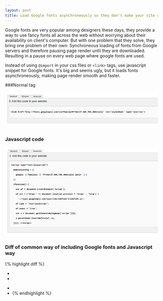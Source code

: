 ```yaml
---
layout: post
title: Load Google fonts asynchroneously so they don't make your site unresponsive
---
```


Google fonts are very popular among designers these days, they provide a way to use fancy fonts all across the web without worrying about their availability on client's computer. But with one problem that they solve, they bring one problem of their own: Synchroneous loading of fonts from Google servers and therefore pausing page render until they are downloaded. Resulting in a pause on every web page where google fonts are used.

Instead of using `@import` in your css files or `<link>` tags, use javascript snippet for Google fonts. It's big and seems ugly, but it loads fonts asynchroneously, making page render smooth and faster.

###Normal <link> tag

![css selection google fonts](/public/images/google-fonts-select-css.png)

### Javascript code

![javascript asynchroneous selection google fonts](/public/images/google-fonts-select-async-javascript.png)


### Diff of common way of including Google fonts and Javascript way

{% highlight diff %}
-  <link rel="stylesheet" href="http://fonts.googleapis.com/css?family=PT+Serif:400,400italic,700%7CPT+Sans:400">
-
+  <!-- Load Google fonts asynchroneously -->
+  <script type="text/javascript">
+  WebFontConfig = {
+    google: { families: [ 'PT+Serif:400,700,400italic:latin', 'PT+Sans:400:latin' ] }
+  };
+  (function() {
+    var wf = document.createElement('script');
+    wf.src = ('https:' == document.location.protocol ? 'https' : 'http') +
+      '://ajax.googleapis.com/ajax/libs/webfont/1/webfont.js';
+    wf.type = 'text/javascript';
+    wf.async = 'true';
+    var s = document.getElementsByTagName('script')[0];
+    s.parentNode.insertBefore(wf, s);
+  })(); </script>
{% endhighlight %}
